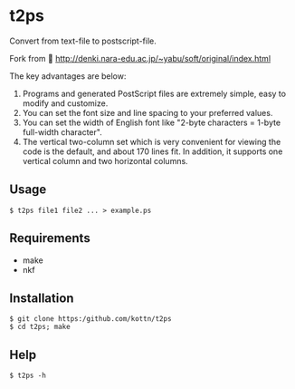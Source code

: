 # t2ps
Convert from text-file to postscript-file.

Fork from :link: http://denki.nara-edu.ac.jp/~yabu/soft/original/index.html

The key advantages are below:  
1. Programs and generated PostScript files are extremely simple, easy to modify and customize.
1. You can set the font size and line spacing to your preferred values.
1. You can set the width of English font like "2-byte characters = 1-byte full-width character".
1. The vertical two-column set which is very convenient for viewing the code is the default, and about 170 lines fit. In addition, it supports one vertical column and two horizontal columns.

## Usage
```
$ t2ps file1 file2 ... > example.ps
```

## Requirements
* make
* nkf

## Installation
```
$ git clone https:/github.com/kottn/t2ps
$ cd t2ps; make
```

## Help
```
$ t2ps -h
```
